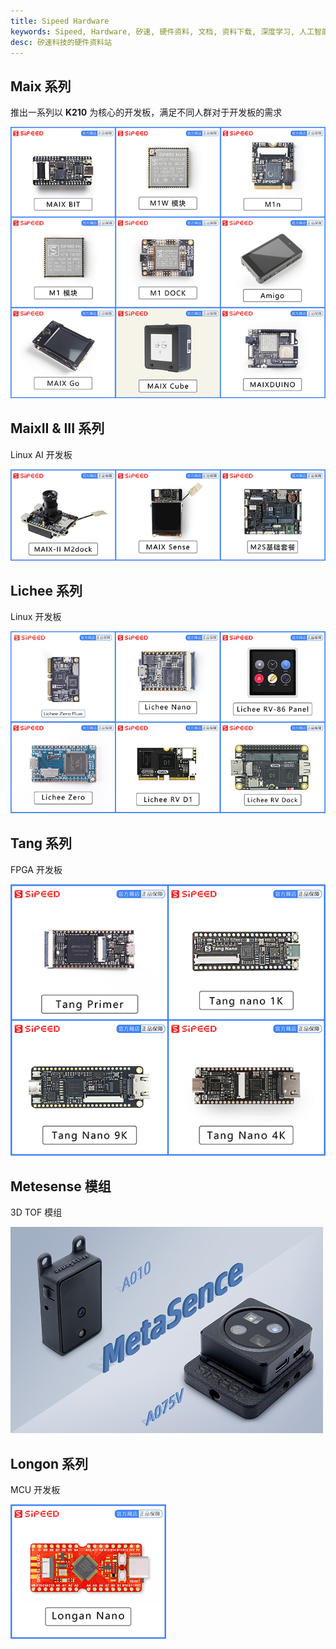 ```yaml
---
title: Sipeed Hardware
keywords: Sipeed, Hardware, 矽速, 硬件资料, 文档, 资料下载, 深度学习, 人工智能, K210
desc: 矽速科技的硬件资料站
---
```


## Maix 系列

推出一系列以 **K210** 为核心的开发板，满足不同人群对于开发板的需求

[![](./../assets/maix.jpg)](./maix/readme.md)

## MaixII & III 系列

Linux AI 开发板

[![](./../assets/maixii.jpg)](./maixII/readme.md)

## Lichee 系列

Linux 开发板

[![](./../assets/lichee.jpg)](./lichee/readme.md)

## Tang 系列

FPGA 开发板

[![](./../assets/tang.jpg)](./tang/readme.md)

## Metesense 模组

3D TOF 模组

[![](./../assets/metasense.jpg)](./metasense/readme.md)

## Longon 系列

MCU 开发板

[![](./../assets/longan_nano.jpg)](./longan/readme.md)